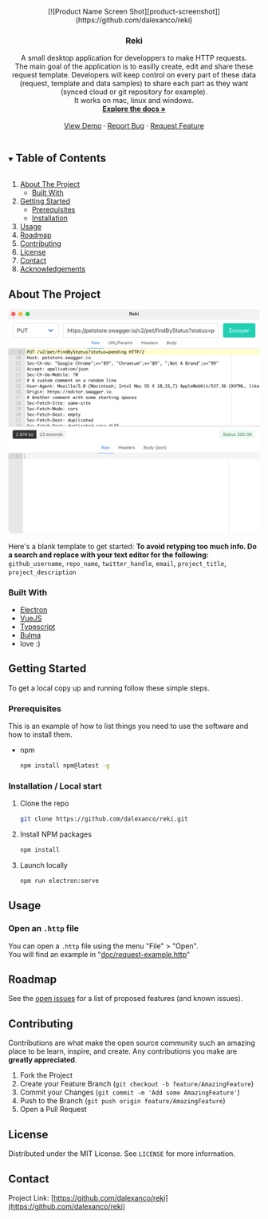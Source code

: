 
<!-- PROJECT LOGO -->
<p align="center">
  [![Product Name Screen Shot][product-screenshot]](https://github.com/dalexanco/reki)

  <h3 align="center">Reki</h3>

  <p align="center">
    A small desktop application for developpers to make HTTP requests.<br/>
    The main goal of the application is to easilly create, edit and share these request template. Developers will keep control on every part of these data (request, template and data samples) to share each part as they want (synced cloud or git repository for example).<br/>
    It works on mac, linux and windows.
    <br />
    <a href="https://github.com/dalexanco/reki"><strong>Explore the docs »</strong></a>
    <br />
    <br />
    <a href="https://github.com/dalexanco/reki">View Demo</a>
    ·
    <a href="https://github.com/dalexanco/reki/issues">Report Bug</a>
    ·
    <a href="https://github.com/dalexanco/reki/issues">Request Feature</a>
  </p>
</p>



<!-- TABLE OF CONTENTS -->
<details open="open">
  <summary><h2 style="display: inline-block">Table of Contents</h2></summary>
  <ol>
    <li>
      <a href="#about-the-project">About The Project</a>
      <ul>
        <li><a href="#built-with">Built With</a></li>
      </ul>
    </li>
    <li>
      <a href="#getting-started">Getting Started</a>
      <ul>
        <li><a href="#prerequisites">Prerequisites</a></li>
        <li><a href="#installation">Installation</a></li>
      </ul>
    </li>
    <li><a href="#usage">Usage</a></li>
    <li><a href="#roadmap">Roadmap</a></li>
    <li><a href="#contributing">Contributing</a></li>
    <li><a href="#license">License</a></li>
    <li><a href="#contact">Contact</a></li>
    <li><a href="#acknowledgements">Acknowledgements</a></li>
  </ol>
</details>



<!-- ABOUT THE PROJECT -->
## About The Project

![Reki Screen Shot][product-screenshot]

Here's a blank template to get started:
**To avoid retyping too much info. Do a search and replace with your text editor for the following:**
`github_username`, `repo_name`, `twitter_handle`, `email`, `project_title`, `project_description`


### Built With

* [Electron](https://www.electronjs.org/)
* [VueJS](https://vuejs.org/)
* [Typescript](https://www.typescriptlang.org/)
* [Bulma](https://bulma.io/)
* love :)


<!-- GETTING STARTED -->
## Getting Started

To get a local copy up and running follow these simple steps.

### Prerequisites

This is an example of how to list things you need to use the software and how to install them.
* npm
  ```sh
  npm install npm@latest -g
  ```

### Installation / Local start

1. Clone the repo
   ```sh
   git clone https://github.com/dalexanco/reki.git
   ```
2. Install NPM packages
   ```sh
   npm install
   ```
3. Launch locally
    ```sh
    npm run electron:serve
    ```

<!-- USAGE EXAMPLES -->
## Usage

### Open an `.http` file
You can open a `.http` file using the menu "File" > "Open". <br/>
You will find an example in "[doc/request-example.http](https://github.com/dalexanco/reki/doc/request-example.http)"

<!-- ROADMAP -->
## Roadmap

See the [open issues](https://github.com/dalexanco/reki/issues) for a list of proposed features (and known issues).



<!-- CONTRIBUTING -->
## Contributing

Contributions are what make the open source community such an amazing place to be learn, inspire, and create. Any contributions you make are **greatly appreciated**.

1. Fork the Project
2. Create your Feature Branch (`git checkout -b feature/AmazingFeature`)
3. Commit your Changes (`git commit -m 'Add some AmazingFeature'`)
4. Push to the Branch (`git push origin feature/AmazingFeature`)
5. Open a Pull Request


<!-- LICENSE -->
## License

Distributed under the MIT License. See `LICENSE` for more information.


<!-- CONTACT -->
## Contact

Project Link: [https://github.com/dalexanco/reki](https://github.com/dalexanco/reki)



<!-- MARKDOWN LINKS & IMAGES -->
<!-- https://www.markdownguide.org/basic-syntax/#reference-style-links -->
[product-screenshot]: doc/app-preview.png
[product-logo]: doc/app-logo.png
